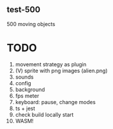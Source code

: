 ## test-500
500 moving objects 

# TODO

1. movement strategy as plugin
2. (V) sprite with png images (alien.png)
3. sounds
4. config
5. background
6. fps meter
7. keyboard: pause, change modes
8. ts + jest
9. check build locally start
10. WASM!